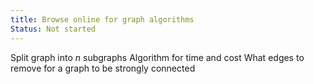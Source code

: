 ```yaml
---
title: Browse online for graph algorithms
Status: Not started
---
```

Split graph into $n$ subgraphs
Algorithm for time and cost
What edges to remove for a graph to be strongly connected